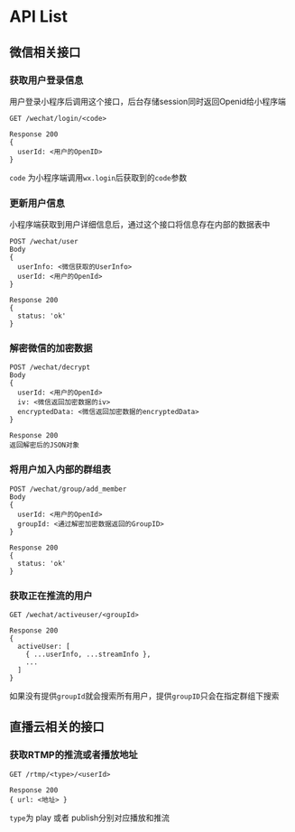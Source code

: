 # API List

## 微信相关接口

### 获取用户登录信息
用户登录小程序后调用这个接口，后台存储session同时返回Openid给小程序端
```
GET /wechat/login/<code>

Response 200
{
  userId: <用户的OpenID>
}
```
`code` 为小程序端调用`wx.login`后获取到的`code`参数


### 更新用户信息
小程序端获取到用户详细信息后，通过这个接口将信息存在内部的数据表中
```
POST /wechat/user
Body
{
  userInfo: <微信获取的UserInfo>
  userId: <用户的OpenId>
}

Response 200
{
  status: 'ok'  
}
```

### 解密微信的加密数据
```
POST /wechat/decrypt
Body
{
  userId: <用户的OpenId>
  iv: <微信返回加密数据的iv>
  encryptedData: <微信返回加密数据的encryptedData>
}

Response 200
返回解密后的JSON对象
```

### 将用户加入内部的群组表
```
POST /wechat/group/add_member
Body
{
  userId: <用户的OpenId>
  groupId: <通过解密加密数据返回的GroupID>
}

Response 200
{
  status: 'ok'  
}
```

### 获取正在推流的用户
```
GET /wechat/activeuser/<groupId>

Response 200
{
  activeUser: [
    { ...userInfo, ...streamInfo },
    ...
  ]
}
```
如果没有提供`groupId`就会搜索所有用户，提供`groupID`只会在指定群组下搜索


## 直播云相关的接口

### 获取RTMP的推流或者播放地址
```
GET /rtmp/<type>/<userId>

Response 200
{ url: <地址> }
```
`type`为 play 或者 publish分别对应播放和推流
